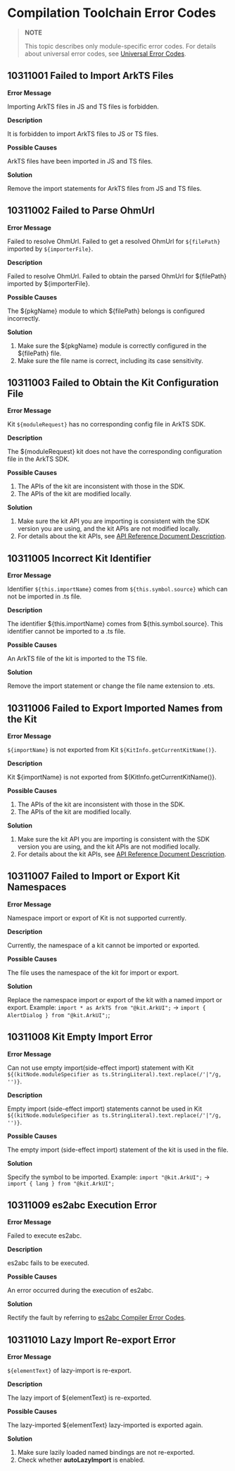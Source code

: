 # Compilation Toolchain Error Codes
<!--Kit: ArkTS-->
<!--Subsystem: arkcompiler-->
<!--Owner: @aftott-->
<!--Designer: @hufeng20-->
<!--Tester: @kirl75; @zsw_zhushiwei-->
<!--Adviser: @foryourself-->

> **NOTE**
>
> This topic describes only module-specific error codes. For details about universal error codes, see [Universal Error Codes](../errorcode-universal.md).

## 10311001 Failed to Import ArkTS Files

**Error Message**

Importing ArkTS files in JS and TS files is forbidden.

**Description**

It is forbidden to import ArkTS files to JS or TS files.

**Possible Causes**

ArkTS files have been imported in JS and TS files.

**Solution**

Remove the import statements for ArkTS files from JS and TS files.

## 10311002 Failed to Parse OhmUrl

**Error Message**

Failed to resolve OhmUrl. Failed to get a resolved OhmUrl for `${filePath}` imported by `${importerFile}`.

**Description**

Failed to resolve OhmUrl. Failed to obtain the parsed OhmUrl for ${filePath} imported by ${importerFile}.

**Possible Causes**

The ${pkgName} module to which ${filePath} belongs is configured incorrectly.

**Solution**

1. Make sure the ${pkgName} module is correctly configured in the ${filePath} file.
2. Make sure the file name is correct, including its case sensitivity.

## 10311003 Failed to Obtain the Kit Configuration File

**Error Message**

Kit `${moduleRequest}` has no corresponding config file in ArkTS SDK.

**Description**

The ${moduleRequest} kit does not have the corresponding configuration file in the ArkTS SDK.

**Possible Causes**

1. The APIs of the kit are inconsistent with those in the SDK.
2. The APIs of the kit are modified locally.

**Solution**

1. Make sure the kit API you are importing is consistent with the SDK version you are using, and the kit APIs are not modified locally.
2. For details about the kit APIs, see <!--RP1-->[API Reference Document Description](../development-intro-api.md).<!--RP1End-->

## 10311005 Incorrect Kit Identifier

**Error Message**

Identifier `${this.importName}` comes from `${this.symbol.source}` which can not be imported in .ts file.

**Description**

The identifier ${this.importName} comes from ${this.symbol.source}. This identifier cannot be imported to a .ts file.

**Possible Causes**

An ArkTS file of the kit is imported to the TS file.

**Solution**

Remove the import statement or change the file name extension to .ets.

## 10311006 Failed to Export Imported Names from the Kit

**Error Message**

`${importName}` is not exported from Kit `${KitInfo.getCurrentKitName()}`.

**Description**

Kit ${importName} is not exported from ${KitInfo.getCurrentKitName()}.

**Possible Causes**

1. The APIs of the kit are inconsistent with those in the SDK.
2. The APIs of the kit are modified locally.

**Solution**

1. Make sure the kit API you are importing is consistent with the SDK version you are using, and the kit APIs are not modified locally.
2. For details about the kit APIs, see <!--RP1-->[API Reference Document Description](../development-intro-api.md).<!--RP1End-->

## 10311007 Failed to Import or Export Kit Namespaces

**Error Message**

Namespace import or export of Kit is not supported currently.

**Description**

Currently, the namespace of a kit cannot be imported or exported.

**Possible Causes**

The file uses the namespace of the kit for import or export.

**Solution**

Replace the namespace import or export of the kit with a named import or export. Example: `import * as ArkTS from "@kit.ArkUI";` -> `import { AlertDialog } from "@kit.ArkUI";`;

## 10311008 Kit Empty Import Error

**Error Message**

Can not use empty import(side-effect import) statement with Kit `${(kitNode.moduleSpecifier as ts.StringLiteral).text.replace(/'|"/g, '')}`.

**Description**

Empty import (side-effect import) statements cannot be used in Kit `${(kitNode.moduleSpecifier as ts.StringLiteral).text.replace(/'|"/g, '')}`.

**Possible Causes**

The empty import (side-effect import) statement of the kit is used in the file.

**Solution**

Specify the symbol to be imported. Example: `import "@kit.ArkUI";` -> `import { lang } from "@kit.ArkUI";`

## 10311009 es2abc Execution Error

**Error Message**

Failed to execute es2abc.

**Description**

es2abc fails to be executed.

**Possible Causes**

An error occurred during the execution of es2abc.

**Solution**

Rectify the fault by referring to [es2abc Compiler Error Codes](./errorcode-es2abc.md).

## 10311010 Lazy Import Re-export Error

**Error Message**

`${elementText}` of lazy-import is re-export.

**Description**

The lazy import of ${elementText} is re-exported.

**Possible Causes**

The lazy-imported ${elementText} lazy-imported is exported again.

**Solution**

1. Make sure lazily loaded named bindings are not re-exported.
2. Check whether **autoLazyImport** is enabled.
